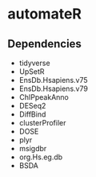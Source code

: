 
# automateR

## Dependencies
* tidyverse
* UpSetR
* EnsDb.Hsapiens.v75
* EnsDb.Hsapiens.v79
* ChIPpeakAnno
* DESeq2
* DiffBind
* clusterProfiler
* DOSE
* plyr
* msigdbr
* org.Hs.eg.db
* BSDA


